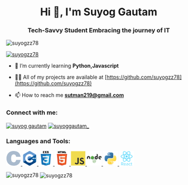 <h1 align="center">Hi 👋, I'm Suyog Gautam</h1>
<h3 align="center">Tech-Savvy Student Embracing the journey of IT</h3>

<p align="left"> <img src="https://komarev.com/ghpvc/?username=suyogzz78&label=Profile%20views&color=0e75b6&style=flat" alt="suyogzz78" /> </p>

<p align="left"> <a href="https://github.com/ryo-ma/github-profile-trophy"><img src="https://github-profile-trophy.vercel.app/?username=suyogzz78" alt="suyogzz78" /></a> </p>

- 🌱 I’m currently learning **Python,Javascript**

- 👨‍💻 All of my projects are available at [https://github.com/suyogzz78](https://github.com/suyogzz78)

- 📫 How to reach me **sutman219@gmail.com**

<h3 align="left">Connect with me:</h3>
<p align="left">
<a href="https://fb.com/suyog gautam" target="blank"><img align="center" src="https://raw.githubusercontent.com/rahuldkjain/github-profile-readme-generator/master/src/images/icons/Social/facebook.svg" alt="suyog gautam" height="30" width="40" /></a>
<a href="https://instagram.com/suyoggautam_" target="blank"><img align="center" src="https://raw.githubusercontent.com/rahuldkjain/github-profile-readme-generator/master/src/images/icons/Social/instagram.svg" alt="suyoggautam_" height="30" width="40" /></a>
</p>

<h3 align="left">Languages and Tools:</h3>
<p align="left"> <a href="https://www.cprogramming.com/" target="_blank" rel="noreferrer"> <img src="https://raw.githubusercontent.com/devicons/devicon/master/icons/c/c-original.svg" alt="c" width="40" height="40"/> </a> <a href="https://www.w3schools.com/cpp/" target="_blank" rel="noreferrer"> <img src="https://raw.githubusercontent.com/devicons/devicon/master/icons/cplusplus/cplusplus-original.svg" alt="cplusplus" width="40" height="40"/> </a> <a href="https://www.w3schools.com/css/" target="_blank" rel="noreferrer"> <img src="https://raw.githubusercontent.com/devicons/devicon/master/icons/css3/css3-original-wordmark.svg" alt="css3" width="40" height="40"/> </a> <a href="https://www.w3.org/html/" target="_blank" rel="noreferrer"> <img src="https://raw.githubusercontent.com/devicons/devicon/master/icons/html5/html5-original-wordmark.svg" alt="html5" width="40" height="40"/> </a> <a href="https://developer.mozilla.org/en-US/docs/Web/JavaScript" target="_blank" rel="noreferrer"> <img src="https://raw.githubusercontent.com/devicons/devicon/master/icons/javascript/javascript-original.svg" alt="javascript" width="40" height="40"/> </a> <a href="https://nodejs.org" target="_blank" rel="noreferrer"> <img src="https://raw.githubusercontent.com/devicons/devicon/master/icons/nodejs/nodejs-original-wordmark.svg" alt="nodejs" width="40" height="40"/> </a> <a href="https://www.python.org" target="_blank" rel="noreferrer"> <img src="https://raw.githubusercontent.com/devicons/devicon/master/icons/python/python-original.svg" alt="python" width="40" height="40"/> </a> <a href="https://reactjs.org/" target="_blank" rel="noreferrer"> <img src="https://raw.githubusercontent.com/devicons/devicon/master/icons/react/react-original-wordmark.svg" alt="react" width="40" height="40"/> </a> </p>

<p><img align="left" src="https://github-readme-stats.vercel.app/api/top-langs?username=suyogzz78&show_icons=true&locale=en&layout=compact" alt="suyogzz78" /></p>

<p>&nbsp;<img align="center" src="https://github-readme-stats.vercel.app/api?username=suyogzz78&show_icons=true&locale=en" alt="suyogzz78" /></p>
